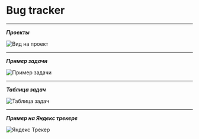 # Bug tracker #

---
***Проекты***

![Вид на проект](img.png)

___

***Пример задачи***

![Пример задачи](img_1.png)

___

***Таблица задач***

![Таблица задач](img_2.png)
___

***Пример на Яндекс трекере***

![Яндекс Трекер](img_3.png)

